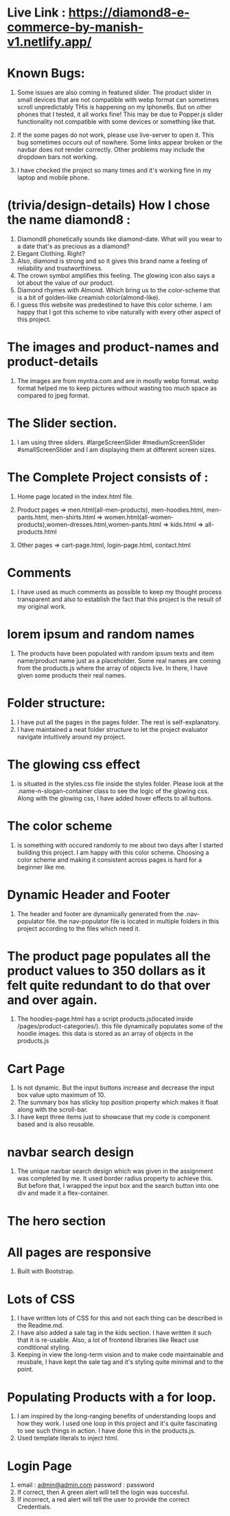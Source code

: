 
# Live Link : https://diamond8-e-commerce-by-manish-v1.netlify.app/

# Known Bugs:

1. Some issues are also coming in  featured slider. The product slider in small devices that are not compatible with webp format can sometimes scroll unpredictably THis is happening on my Iphone6s. But on other phones that I tested, it all works fine! This may be due to Popper.js slider functionality not compatible with some devices or something like that.

2. If the some pages do not work, please use live-server to open it. This bug sometimes occurs out of nowhere. Some links appear broken or the navbar does not render correctly. Other problems may include the dropdown bars not working.

3. I have checked the project so many times and it's working fine in my laptop and mobile phone.




# (trivia/design-details) How I chose the name diamond8 :

1. Diamond8 phonetically sounds like diamond-date. What will you wear to a date that's as precious as a diamond? 
2. Elegant Clothing. Right?
3. Also, diamond is strong and so it gives this brand name a feeling of reliability and trustworthiness.
4. The crown symbol amplifies this feeling. The glowing icon also says a lot about the value of our product.
5. Diamond rhymes with Almond. Which bring us to the color-scheme that is a bit of golden-like creamish color(almond-like).
6. I guess this website was predestined to have this color scheme. I am happy that I got this scheme to vibe naturally with every other aspect of this project.


# The images and product-names and product-details

1. The images are from myntra.com and are in mostly webp format. webp format helped me to keep pictures without wasting too much space as compared to jpeg format.

# The Slider section.

1. I am using three sliders. #largeScreenSlider #mediumScreenSlider #smallScreenSlider and I am displaying them at different screen sizes.

# The Complete Project consists of :

1. Home page located in the index.html file.
2. Product pages => men.html(all-men-products), men-hoodies.html, men-pants.html, men-shirts.html
                  => women.html(all-women-products),women-dresses.html,women-pants.html
                  => kids.html
                  => all-products.html

3. Other pages => cart-page.html, login-page.html, contact.html


#  Comments

1. I have used as much comments as possible to keep my thought process transparent and also to establish the fact that this project is the result of my original work.

# lorem ipsum and random names

1. The products have been populated with random ipsum texts and item name/product name just as a placeholder. Some real names are coming from the products.js where the array of objects live. In there, I have given some products their real names.



            

# Folder structure:

1. I have put all the pages in the pages folder. The rest is self-explanatory.
2.  I have maintained a neat folder structure to let the project evaluator navigate intuitively around my project.

# The glowing css effect 

1. is situated in the styles.css file inside the styles folder. Please look at the .name-n-slogan-container class to see the logic of the glowing css. Along with the glowing css, I have added hover effects to all buttons.

# The color scheme 

1. is something with occured randomly to me about two days after I started building this project. I am happy with this color scheme. Choosing a color scheme and making it consistent across pages is hard for a beginner like me.

# Dynamic Header and Footer

1. The header and footer are dynamically generated from the .nav-populator file. the nav-populator file is located in multiple folders in this project according to the files which need it.

# The product page populates all the product values to 350 dollars as it felt quite redundant to do that over and over again.

1. The hoodies-page.html has a script products.js(located inside /pages/product-categories/). this file dynamically populates some of the hoodie images. this data is stored as an array of objects in the products.js

 
# Cart Page 

1. Is not dynamic. But the input buttons increase and decrease the input box value upto maximum of 10.
2. The summary box has sticky top position property which makes it float along with the scroll-bar.
3. I have kept three items just to showcase that my code is component based and is also reusable.


# navbar search design

1. The unique navbar search design which was given in the assignment was completed by me. It used border radius property to achieve this. But before that, I wrapped the input box and the search button into one div and made it a flex-container.

# The hero section


# All pages are responsive

1. Built with Bootstrap.

# Lots of CSS

1. I have written lots of CSS for this and not each thing can be described in the Readme.md.
2. I have also added a sale tag in the kids section. I have written it such that it is re-usable. Also, a lot of frontend libraries like React use conditional styling.
3. Keeping in view the long-term vision and to make code maintainable and reusbale, I have kept the sale tag and it's styling quite minimal and to the point.

# Populating Products with a for loop.

1. I am inspired by the long-ranging benefits of understanding loops and how they work. I used one loop in this project and it's quite fascinating to see such things in action. I have done this in the products.js.
2. Used template literals to inject html.


# Login Page

1. email : admin@admin.com 
    password : password
2. If correct, then A green alert will tell the login was succesful.
3. If incorrect, a red alert will tell the user to provide the correct Credentials.

